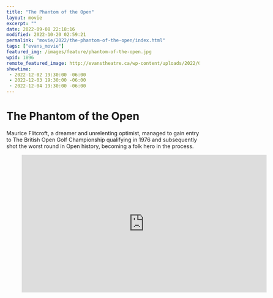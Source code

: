 ```yaml
---
title: "The Phantom of the Open"
layout: movie
excerpt: ""
date: 2022-09-08 22:18:16
modified: 2022-10-20 02:59:21
permalink: "movie/2022/the-phantom-of-the-open/index.html"
tags: ["evans_movie"]
featured_img: /images/feature/phantom-of-the-open.jpg
wpid: 1896
remote_featured_image: http://evanstheatre.ca/wp-content/uploads/2022/09/phantom-of-the-open.jpg
showtime: 
 - 2022-12-02 19:30:00 -06:00
 - 2022-12-03 19:30:00 -06:00
 - 2022-12-04 19:30:00 -06:00
---
```


# The Phantom of the Open

Maurice Flitcroft, a dreamer and unrelenting optimist, managed to gain entry to The British Open Golf Championship qualifying in 1976 and subsequently shot the worst round in Open history, becoming a folk hero in the process.

<figure class="wp-block-embed is-type-video is-provider-youtube wp-block-embed-youtube wp-embed-aspect-16-9 wp-has-aspect-ratio"><div class="wp-block-embed__wrapper"><span class="embed-youtube" style="text-align:center; display: block;"><iframe allowfullscreen="true" class="youtube-player" height="360" loading="lazy" sandbox="allow-scripts allow-same-origin allow-popups allow-presentation" src="https://www.youtube.com/embed/0FOQMuV0bQU?version=3&rel=1&showsearch=0&showinfo=1&iv_load_policy=1&fs=1&hl=en-US&autohide=2&wmode=transparent" style="border:0;" width="640"></iframe></span></div></figure>